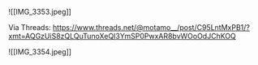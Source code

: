 ![[IMG_3353.jpeg]]

Via Threads: https://www.threads.net/@motamo__/post/C95LntMxPB1/?xmt=AQGzUiS8zQLQuTunoXeQI3YmSP0PwxAR8bvWOoOdJChKOQ

![[IMG_3354.jpeg]]